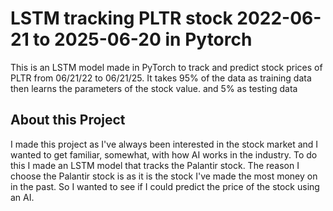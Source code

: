 # LSTM tracking PLTR stock 2022-06-21 to 2025-06-20 in Pytorch

This is an LSTM model made in PyTorch to track and predict stock prices of PLTR from 06/21/22 to 06/21/25. It takes 95% of the data
as training data then learns the parameters of the stock value.  and 5% as testing data

## About this Project
I made this project as I've always been interested in the stock market and I wanted to get familiar, somewhat, with how AI works in
the industry. To do this I made an LSTM model that tracks the Palantir stock. The reason I choose the Palantir stock is as it is the
stock I've made the most money on in the past. So I wanted to see if I could predict the price of the stock using an AI.
